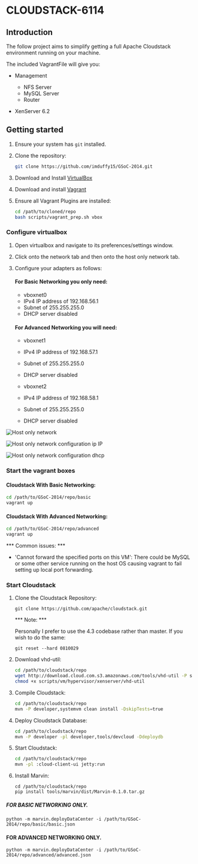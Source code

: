 # CLOUDSTACK-6114

## Introduction

The follow project aims to simplify getting a full Apache Cloudstack environment running on your machine.

The included VagrantFile will give you:

 - Management
     - NFS Server
     - MySQL Server
     - Router

 - XenServer 6.2

## Getting started

1. Ensure your system has `git` installed.

1. Clone the repository:

	```bash
	git clone https://github.com/imduffy15/GSoC-2014.git
	```

1. Download and Install [VirtualBox](https://www.virtualbox.org/wiki/Downloads)
 
1. Download and install [Vagrant](https://www.vagrantup.com/downloads.html)

1. Ensure all Vagrant Plugins are installed:

	```bash
	cd /path/to/cloned/repo
	bash scripts/vagrant_prep.sh vbox
	```
### Configure virtualbox

1. Open virtualbox and navigate to its preferences/settings window. 

1. Click onto the network tab and then onto the host only network tab. 

1. Configure your adapters as follows:

    #### For Basic Networking you only need:

    - vboxnet0
    - IPv4 IP address of 192.168.56.1
    - Subnet of 255.255.255.0
    - DHCP server disabled
    
    #### For Advanced Networking you will need:
    
    - vboxnet1
    - IPv4 IP address of 192.168.57.1
    - Subnet of 255.255.255.0
    - DHCP server disabled
    
    - vboxnet2
    - IPv4 IP address of 192.168.58.1
    - Subnet of 255.255.255.0
    - DHCP server disabled
    
![Host only network](https://gist.githubusercontent.com/imduffy15/34d5b2fb6bb0d68d48c0/raw/Screen%20Shot%202014-06-16%20at%2019.23.04.png)


![Host only network configuration ip IP](https://gist.github.com/imduffy15/34d5b2fb6bb0d68d48c0/raw/09e14e7e6b6c5918c0bb267f4fc925e04dbe44f4/Screen%20Shot%202014-06-16%20at%2019.22.58.png)


![Host only network configuration dhcp](https://gist.github.com/imduffy15/34d5b2fb6bb0d68d48c0/raw/66f5be5429638a3544f2a48719685e0f415b2322/Screen%20Shot%202014-06-16%20at%2019.23.00.png)


### Start the vagrant boxes


#### Cloudstack With Basic Networking:

```bash
cd /path/to/GSoC-2014/repo/basic
vagrant up
```

#### Cloudstack With Advanced Networking:

```bash
cd /path/to/GSoC-2014/repo/advanced
vagrant up
```

*** Common issues: ***

- 'Cannot forward the specified ports on this VM': There could be MySQL or some other
  service running on the host OS causing vagrant to fail setting up local port forwarding.


### Start Cloudstack

1. Clone the Cloudstack Repository:

	```
	git clone https://github.com/apache/cloudstack.git
	```

	*** Note: ***
	
	Personally I prefer to use the 4.3 codebase rather than master. If you wish to do the same:	

	```
	git reset --hard 0810029
	```

1. Download vhd-util:

	```bash
	cd /path/to/cloudstack/repo
	wget http://download.cloud.com.s3.amazonaws.com/tools/vhd-util -P scripts/vm/hypervisor/xenserver/
	chmod +x scripts/vm/hypervisor/xenserver/vhd-util
	```

1. Compile Cloudstack:

	```bash
	cd /path/to/cloudstack/repo
	mvn -P developer,systemvm clean install -DskipTests=true
	```
	
1. Deploy Cloudstack Database:

	```bash
	cd /path/to/cloudstack/repo
	mvn -P developer -pl developer,tools/devcloud -Ddeploydb
	```

1. Start Cloudstack:

	```bash
	cd /path/to/cloudstack/repo
	mvn -pl :cloud-client-ui jetty:run
	```

1. Install Marvin:

	```
	cd /path/to/cloudstack/repo
	pip install tools/marvin/dist/Marvin-0.1.0.tar.gz
	```

##### FOR BASIC NETWORKING ONLY.

```
python -m marvin.deployDataCenter -i /path/to/GSoC-2014/repo/basic/basic.json 
```

#### FOR ADVANCED NETWORKING ONLY.

```
python -m marvin.deployDataCenter -i /path/to/GSoC-2014/repo/advanced/advanced.json 
```


